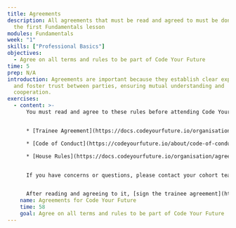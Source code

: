 ```yaml
---
title: Agreements
description: All agreements that must be read and agreed to must be done before
  the first Fundamentals lesson
modules: Fundamentals
week: "1"
skills: ["Professional Basics"]
objectives:
  - Agree on all terms and rules to be part of Code Your Future
time: 5
prep: N﻿/A
introduction: Agreements are important because they establish clear expectations
  and foster trust between parties, ensuring mutual understanding and
  cooperation.
exercises:
  - content: >-
      You must read and agree to these rules before attending Code Your Future.


      * [Trainee Agreement](https://docs.codeyourfuture.io/organisation/agreements-and-rules/student-agreement)

      * [Code of Conduct](https://codeyourfuture.io/about/code-of-conduct/)

      * [House Rules](https://docs.codeyourfuture.io/organisation/agreements-and-rules/house-rules)


      If you have concerns or questions, please contact your cohort team. They will be happy to talk to you about our rules and what they mean for you.


      After reading and agreeing to it, [sign the trainee agreement](https://codeyourfuture.eversign.com/embedded/a4062d0361324f7f97cba1105f164b24) before coming to class.
    name: Agreements for Code Your Future
    time: 58
    goal: Agree on all terms and rules to be part of Code Your Future
---
```

